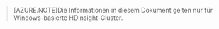 > [AZURE.NOTE]Die Informationen in diesem Dokument gelten nur für Windows-basierte HDInsight-Cluster.

<!---HONumber=Oct15_HO3-->